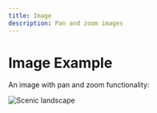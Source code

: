 ```yaml
---
title: Image
description: Pan and zoom images
---
```


# Image Example

An image with pan and zoom functionality:

<div className="panzoom-example">
  <img src="https://picsum.photos/400/300" alt="Scenic landscape" style={{ width: '100%', height: 'auto' }} />
</div>
